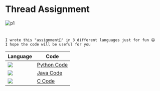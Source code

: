 # **Thread Assignment**
![p1](https://user-images.githubusercontent.com/104252621/208159582-5d320883-6274-4236-8ad3-96f9f2103eb3.png)

#

```
I wrote this "assignment🤨" in 3 different languages just for fun 😃
I hope the code will be useful for you
```

| Language | Code |
| ----------- | ----------- |
|  <img align="left" src="https://img.shields.io/badge/Python-FFD43B?style=for-the-badge&logo=python&logoColor=blue"/>|[Python Code](https://github.com/NidalZabade/ENCS3390-OS/blob/main/OS%20Assigments/Thread%20Assigment/Code/Test.py)|
|  <img align="left" src="https://img.shields.io/badge/Java-ED8B00?style=for-the-badge&logo=java&logoColor=white"/>|[Java Code](https://github.com/NidalZabade/ENCS3390-OS/blob/main/OS%20Assigments/Thread%20Assigment/Code/Test.java)|
|<img align="left" src="https://img.shields.io/badge/C-00599C?style=for-the-badge&logo=c&logoColor=white"/>|   [C Code](https://github.com/NidalZabade/ENCS3390-OS/blob/main/OS%20Assigments/Thread%20Assigment/Code/Test.c)|




